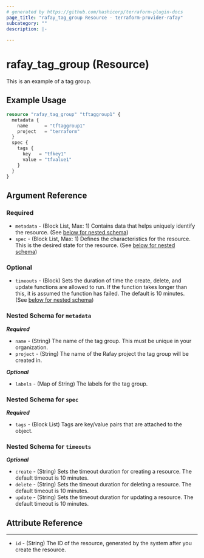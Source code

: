 ```yaml
---
# generated by https://github.com/hashicorp/terraform-plugin-docs
page_title: "rafay_tag_group Resource - terraform-provider-rafay"
subcategory: ""
description: |-
  
---
```


# rafay_tag_group (Resource)

This is an example of a tag group.

## Example Usage

```terraform
resource "rafay_tag_group" "tftaggroup1" {
  metadata {
    name      = "tftaggroup1"
    project   = "terraform"
  }
  spec {
    tags {
      key   = "tfkey1"
      value = "tfvalue1"
    }
  }
}
```

<!-- schema generated by tfplugindocs -->
## Argument Reference

### Required

- `metadata` - (Block List, Max: 1) Contains data that helps uniquely identify the resource. (See [below for nested schema](#nestedblock--metadata))
- `spec` - (Block List, Max: 1) Defines the characteristics for the resource. This is the desired state for the resource. (See [below for nested schema](#nestedblock--spec))

### Optional

- `timeouts` - (Block) Sets the duration of time the create, delete, and update functions are allowed to run. If the function takes longer than this, it is assumed the function has failed. The default is 10 minutes. (See [below for nested schema](#nestedblock--timeouts))

<a id="nestedblock--metadata"></a>
### Nested Schema for `metadata`

***Required***

- `name` - (String) The name of the tag group. This must be unique in your organization.
- `project` - (String) The name of the Rafay project the tag group will be created in.

***Optional***

- `labels` - (Map of String) The labels for the tag group.

<a id="nestedblock--spec"></a>
### Nested Schema for `spec`

***Required***

- `tags` - (Block List) Tags are key/value pairs that are attached to the object.

<a id="nestedblock--timeouts"></a>
### Nested Schema for `timeouts`

***Optional***

- `create` - (String) Sets the timeout duration for creating a resource. The default timeout is 10 minutes.
- `delete` - (String) Sets the timeout duration for deleting a resource. The default timeout is 10 minutes.
- `update` - (String) Sets the timeout duration for updating a resource. The default timeout is 10 minutes.

## Attribute Reference

---

- `id` - (String) The ID of the resource, generated by the system after you create the resource.
